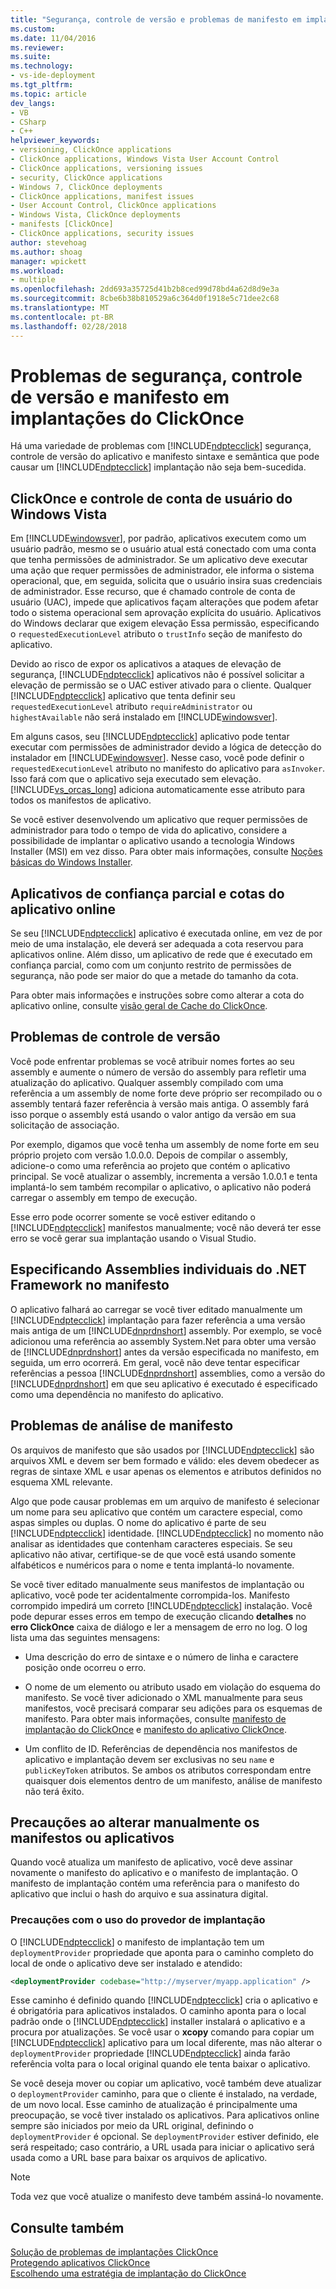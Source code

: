 ```yaml
---
title: "Segurança, controle de versão e problemas de manifesto em implantações do ClickOnce | Microsoft Docs"
ms.custom: 
ms.date: 11/04/2016
ms.reviewer: 
ms.suite: 
ms.technology:
- vs-ide-deployment
ms.tgt_pltfrm: 
ms.topic: article
dev_langs:
- VB
- CSharp
- C++
helpviewer_keywords:
- versioning, ClickOnce applications
- ClickOnce applications, Windows Vista User Account Control
- ClickOnce applications, versioning issues
- security, ClickOnce applications
- Windows 7, ClickOnce deployments
- ClickOnce applications, manifest issues
- User Account Control, ClickOnce applications
- Windows Vista, ClickOnce deployments
- manifests [ClickOnce]
- ClickOnce applications, security issues
author: stevehoag
ms.author: shoag
manager: wpickett
ms.workload:
- multiple
ms.openlocfilehash: 2dd693a35725d41b2b8ced99d78bd4a62d8d9e3a
ms.sourcegitcommit: 8cbe6b38b810529a6c364d0f1918e5c71dee2c68
ms.translationtype: MT
ms.contentlocale: pt-BR
ms.lasthandoff: 02/28/2018
---
```

# <a name="security-versioning-and-manifest-issues-in-clickonce-deployments"></a>Problemas de segurança, controle de versão e manifesto em implantações do ClickOnce

Há uma variedade de problemas com [!INCLUDE[ndptecclick](../deployment/includes/ndptecclick_md.md)] segurança, controle de versão do aplicativo e manifesto sintaxe e semântica que pode causar um [!INCLUDE[ndptecclick](../deployment/includes/ndptecclick_md.md)] implantação não seja bem-sucedida.

## <a name="clickonce-and-windows-vista-user-account-control"></a>ClickOnce e controle de conta de usuário do Windows Vista

Em [!INCLUDE[windowsver](../deployment/includes/windowsver_md.md)], por padrão, aplicativos executem como um usuário padrão, mesmo se o usuário atual está conectado com uma conta que tenha permissões de administrador. Se um aplicativo deve executar uma ação que requer permissões de administrador, ele informa o sistema operacional, que, em seguida, solicita que o usuário insira suas credenciais de administrador. Esse recurso, que é chamado controle de conta de usuário (UAC), impede que aplicativos façam alterações que podem afetar todo o sistema operacional sem aprovação explícita do usuário. Aplicativos do Windows declarar que exigem elevação Essa permissão, especificando o `requestedExecutionLevel` atributo o `trustInfo` seção de manifesto do aplicativo.

Devido ao risco de expor os aplicativos a ataques de elevação de segurança, [!INCLUDE[ndptecclick](../deployment/includes/ndptecclick_md.md)] aplicativos não é possível solicitar a elevação de permissão se o UAC estiver ativado para o cliente. Qualquer [!INCLUDE[ndptecclick](../deployment/includes/ndptecclick_md.md)] aplicativo que tenta definir seu `requestedExecutionLevel` atributo `requireAdministrator` ou `highestAvailable` não será instalado em [!INCLUDE[windowsver](../deployment/includes/windowsver_md.md)].

Em alguns casos, seu [!INCLUDE[ndptecclick](../deployment/includes/ndptecclick_md.md)] aplicativo pode tentar executar com permissões de administrador devido a lógica de detecção do instalador em [!INCLUDE[windowsver](../deployment/includes/windowsver_md.md)]. Nesse caso, você pode definir o `requestedExecutionLevel` atributo no manifesto do aplicativo para `asInvoker`. Isso fará com que o aplicativo seja executado sem elevação. [!INCLUDE[vs_orcas_long](../debugger/includes/vs_orcas_long_md.md)] adiciona automaticamente esse atributo para todos os manifestos de aplicativo.

Se você estiver desenvolvendo um aplicativo que requer permissões de administrador para todo o tempo de vida do aplicativo, considere a possibilidade de implantar o aplicativo usando a tecnologia Windows Installer (MSI) em vez disso. Para obter mais informações, consulte [Noções básicas do Windows Installer](../extensibility/internals/windows-installer-basics.md).

## <a name="online-application-quotas-and-partial-trust-applications"></a>Aplicativos de confiança parcial e cotas do aplicativo online

Se seu [!INCLUDE[ndptecclick](../deployment/includes/ndptecclick_md.md)] aplicativo é executada online, em vez de por meio de uma instalação, ele deverá ser adequada a cota reservou para aplicativos online. Além disso, um aplicativo de rede que é executado em confiança parcial, como com um conjunto restrito de permissões de segurança, não pode ser maior do que a metade do tamanho da cota.

Para obter mais informações e instruções sobre como alterar a cota do aplicativo online, consulte [visão geral de Cache do ClickOnce](../deployment/clickonce-cache-overview.md).

## <a name="versioning-issues"></a>Problemas de controle de versão

Você pode enfrentar problemas se você atribuir nomes fortes ao seu assembly e aumente o número de versão do assembly para refletir uma atualização do aplicativo. Qualquer assembly compilado com uma referência a um assembly de nome forte deve próprio ser recompilado ou o assembly tentará fazer referência à versão mais antiga. O assembly fará isso porque o assembly está usando o valor antigo da versão em sua solicitação de associação.

Por exemplo, digamos que você tenha um assembly de nome forte em seu próprio projeto com versão 1.0.0.0. Depois de compilar o assembly, adicione-o como uma referência ao projeto que contém o aplicativo principal. Se você atualizar o assembly, incrementa a versão 1.0.0.1 e tenta implantá-lo sem também recompilar o aplicativo, o aplicativo não poderá carregar o assembly em tempo de execução.

Esse erro pode ocorrer somente se você estiver editando o [!INCLUDE[ndptecclick](../deployment/includes/ndptecclick_md.md)] manifestos manualmente; você não deverá ter esse erro se você gerar sua implantação usando o Visual Studio.

## <a name="specifying-individual-net-framework-assemblies-in-the-manifest"></a>Especificando Assemblies individuais do .NET Framework no manifesto

O aplicativo falhará ao carregar se você tiver editado manualmente um [!INCLUDE[ndptecclick](../deployment/includes/ndptecclick_md.md)] implantação para fazer referência a uma versão mais antiga de um [!INCLUDE[dnprdnshort](../code-quality/includes/dnprdnshort_md.md)] assembly. Por exemplo, se você adicionou uma referência ao assembly System.Net para obter uma versão de [!INCLUDE[dnprdnshort](../code-quality/includes/dnprdnshort_md.md)] antes da versão especificada no manifesto, em seguida, um erro ocorrerá. Em geral, você não deve tentar especificar referências a pessoa [!INCLUDE[dnprdnshort](../code-quality/includes/dnprdnshort_md.md)] assemblies, como a versão do [!INCLUDE[dnprdnshort](../code-quality/includes/dnprdnshort_md.md)] em que seu aplicativo é executado é especificado como uma dependência no manifesto do aplicativo.

## <a name="manifest-parsing-issues"></a>Problemas de análise de manifesto

Os arquivos de manifesto que são usados por [!INCLUDE[ndptecclick](../deployment/includes/ndptecclick_md.md)] são arquivos XML e devem ser bem formado e válido: eles devem obedecer as regras de sintaxe XML e usar apenas os elementos e atributos definidos no esquema XML relevante.

Algo que pode causar problemas em um arquivo de manifesto é selecionar um nome para seu aplicativo que contém um caractere especial, como aspas simples ou duplas. O nome do aplicativo é parte de seu [!INCLUDE[ndptecclick](../deployment/includes/ndptecclick_md.md)] identidade. [!INCLUDE[ndptecclick](../deployment/includes/ndptecclick_md.md)] no momento não analisar as identidades que contenham caracteres especiais. Se seu aplicativo não ativar, certifique-se de que você está usando somente alfabéticos e numéricos para o nome e tenta implantá-lo novamente.

Se você tiver editado manualmente seus manifestos de implantação ou aplicativo, você pode ter acidentalmente corrompida-los. Manifesto corrompido impedirá um correto [!INCLUDE[ndptecclick](../deployment/includes/ndptecclick_md.md)] instalação. Você pode depurar esses erros em tempo de execução clicando **detalhes** no **erro ClickOnce** caixa de diálogo e ler a mensagem de erro no log. O log lista uma das seguintes mensagens:

- Uma descrição do erro de sintaxe e o número de linha e caractere posição onde ocorreu o erro.

- O nome de um elemento ou atributo usado em violação do esquema do manifesto. Se você tiver adicionado o XML manualmente para seus manifestos, você precisará comparar seu adições para os esquemas de manifesto. Para obter mais informações, consulte [manifesto de implantação do ClickOnce](../deployment/clickonce-deployment-manifest.md) e [manifesto do aplicativo ClickOnce](../deployment/clickonce-application-manifest.md).

- Um conflito de ID. Referências de dependência nos manifestos de aplicativo e implantação devem ser exclusivas no seu `name` e `publicKeyToken` atributos. Se ambos os atributos correspondam entre quaisquer dois elementos dentro de um manifesto, análise de manifesto não terá êxito.

## <a name="precautions-when-manually-changing-manifests-or-applications"></a>Precauções ao alterar manualmente os manifestos ou aplicativos

Quando você atualiza um manifesto de aplicativo, você deve assinar novamente o manifesto do aplicativo e o manifesto de implantação. O manifesto de implantação contém uma referência para o manifesto do aplicativo que inclui o hash do arquivo e sua assinatura digital.

### <a name="precautions-with-deployment-provider-usage"></a>Precauções com o uso do provedor de implantação

O [!INCLUDE[ndptecclick](../deployment/includes/ndptecclick_md.md)] o manifesto de implantação tem um `deploymentProvider` propriedade que aponta para o caminho completo do local de onde o aplicativo deve ser instalado e atendido:

```xml
<deploymentProvider codebase="http://myserver/myapp.application" />
```

Esse caminho é definido quando [!INCLUDE[ndptecclick](../deployment/includes/ndptecclick_md.md)] cria o aplicativo e é obrigatória para aplicativos instalados. O caminho aponta para o local padrão onde o [!INCLUDE[ndptecclick](../deployment/includes/ndptecclick_md.md)] installer instalará o aplicativo e a procura por atualizações. Se você usar o **xcopy** comando para copiar um [!INCLUDE[ndptecclick](../deployment/includes/ndptecclick_md.md)] aplicativo para um local diferente, mas não alterar o `deploymentProvider` propriedade [!INCLUDE[ndptecclick](../deployment/includes/ndptecclick_md.md)] ainda farão referência volta para o local original quando ele tenta baixar o aplicativo.

Se você deseja mover ou copiar um aplicativo, você também deve atualizar o `deploymentProvider` caminho, para que o cliente é instalado, na verdade, de um novo local. Esse caminho de atualização é principalmente uma preocupação, se você tiver instalado os aplicativos. Para aplicativos online sempre são iniciados por meio da URL original, definindo o `deploymentProvider` é opcional. Se `deploymentProvider` estiver definido, ele será respeitado; caso contrário, a URL usada para iniciar o aplicativo será usada como a URL base para baixar os arquivos de aplicativo.

> [!NOTE]
> Toda vez que você atualize o manifesto deve também assiná-lo novamente.

## <a name="see-also"></a>Consulte também

[Solução de problemas de implantações ClickOnce](../deployment/troubleshooting-clickonce-deployments.md)  
[Protegendo aplicativos ClickOnce](../deployment/securing-clickonce-applications.md)  
[Escolhendo uma estratégia de implantação do ClickOnce](../deployment/choosing-a-clickonce-deployment-strategy.md)